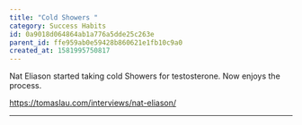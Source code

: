 ```yaml
---
title: "Cold Showers "
category: Success Habits
id: 0a9018d064864ab1a776a5dde25c263e
parent_id: ffe959ab0e59428b860621e1fb10c9a0
created_at: 1581995750817
---
```


Nat Eliason started taking cold Showers for testosterone. Now enjoys the process.

https://tomaslau.com/interviews/nat-eliason/

---


                